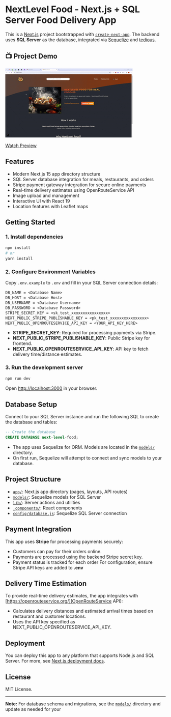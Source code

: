 # NextLevel Food  - Next.js + SQL Server Food Delivery App

This is a [Next.js](https://nextjs.org) project bootstrapped with [`create-next-app`](https://nextjs.org/docs/app/api-reference/cli/create-next-app). The backend uses **SQL Server** as the database, integrated via [Sequelize](https://sequelize.org/) and [tedious](https://www.npmjs.com/package/tedious).

## 📺 Project Demo

  ![File Uploader Package Project](./doc/nextLevel-food.gif)
  
   [Watch Preview](https://raw.githubusercontent.com/sumedha-softech/food-delivery-nextjs/main/doc/nextLevel-food.mp4)

## Features

- Modern Next.js 15 app directory structure
- SQL Server database integration for meals, restaurants, and orders
- Stripe payment gateway integration for secure online payments
- Real-time delivery estimates using OpenRouteService API
- Image upload and management
- Interactive UI with React 19
- Location features with Leaflet maps

## Getting Started

### 1. Install dependencies

```bash
npm install
# or
yarn install
```

### 2. Configure Environment Variables

Copy `.env.example` to `.env` and fill in your SQL Server connection details:

```
DB_NAME = <Database Name>
DB_HOST = <Database Host>
DB_USERNAME = <Database Username>
DB_PASSWORD = <Database Password>
STRIPE_SECRET_KEY = <sk_test_xxxxxxxxxxxxxxxx>
NEXT_PUBLIC_STRIPE_PUBLISHABLE_KEY = <pk_test_xxxxxxxxxxxxxxxx>
NEXT_PUBLIC_OPENROUTESERVICE_API_KEY = <YOUR_API_KEY_HERE>
```

- **STRIPE_SECRET_KEY**: Required for processing payments via Stripe.
- **NEXT_PUBLIC_STRIPE_PUBLISHABLE_KEY**: Public Stripe key for frontend.
- **NEXT_PUBLIC_OPENROUTESERVICE_API_KEY**: API key to fetch delivery time/distance estimates.

### 3. Run the development server

```bash
npm run dev
```

Open [http://localhost:3000](http://localhost:3000) in your browser.

## Database Setup

Connect to your SQL Server instance and run the following SQL to create the database and tables:

```sql
-- Create the database
CREATE DATABASE next-level-food;
```

- The app uses Sequelize for ORM. Models are located in the [`models/`](models/) directory.
- On first run, Sequelize will attempt to connect and sync models to your database.

## Project Structure

- [`app/`](app/): Next.js app directory (pages, layouts, API routes)
- [`models/`](models/): Sequelize models for SQL Server
- [`lib/`](lib/): Server actions and utilities
- [`_components/`](./_components/): React components
- [`config/database.js`](config/database.js): Sequelize SQL Server connection

## Payment Integration

This app uses **Stripe** for processing payments securely:
- Customers can pay for their orders online.
- Payments are processed using the backend Stripe secret key.
- Payment status is tracked for each order
For configuration, ensure Stripe API keys are added to **.env**

## Delivery Time Estimation

To provide real-time delivery estimates, the app integrates with [https://openrouteservice.org/](OpenRouteService API):
- Calculates delivery distances and estimated arrival times based on restaurant and customer locations.
- Uses the API key specified as NEXT_PUBLIC_OPENROUTESERVICE_API_KEY.

## Deployment

You can deploy this app to any platform that supports Node.js and SQL Server. For more, see [Next.js deployment docs](https://nextjs.org/docs/app/building-your-application/deploying).

## License

MIT License.

---

**Note:** For database schema and migrations, see the [`models/`](models/) directory and update as needed for your